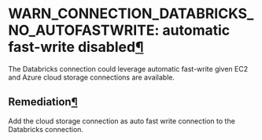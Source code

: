 WARN\_CONNECTION\_DATABRICKS\_NO\_AUTOFASTWRITE: automatic fast\-write disabled[¶](#warn-connection-databricks-no-autofastwrite-automatic-fast-write-disabled "Permalink to this heading")
==========================================================================================================================================================================================


The Databricks connection could leverage automatic fast\-write given EC2 and Azure cloud storage connections are available.



Remediation[¶](#remediation "Permalink to this heading")
--------------------------------------------------------


Add the cloud storage connection as auto fast write connection to the Databricks connection.